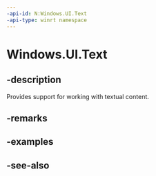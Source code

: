 ```yaml
---
-api-id: N:Windows.UI.Text
-api-type: winrt namespace
---
```


# Windows.UI.Text

## -description
Provides support for working with textual content.



## -remarks

## -examples

## -see-also
